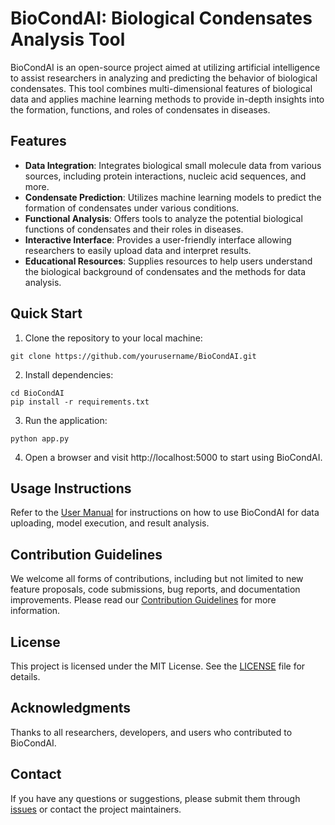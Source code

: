 # BioCondAI: Biological Condensates Analysis Tool

BioCondAI is an open-source project aimed at utilizing artificial intelligence to assist researchers in analyzing and predicting the behavior of biological condensates. This tool combines multi-dimensional features of biological data and applies machine learning methods to provide in-depth insights into the formation, functions, and roles of condensates in diseases.

## Features

- **Data Integration**: Integrates biological small molecule data from various sources, including protein interactions, nucleic acid sequences, and more.
- **Condensate Prediction**: Utilizes machine learning models to predict the formation of condensates under various conditions.
- **Functional Analysis**: Offers tools to analyze the potential biological functions of condensates and their roles in diseases.
- **Interactive Interface**: Provides a user-friendly interface allowing researchers to easily upload data and interpret results.
- **Educational Resources**: Supplies resources to help users understand the biological background of condensates and the methods for data analysis.

## Quick Start

1. Clone the repository to your local machine:
~~~
git clone https://github.com/yourusername/BioCondAI.git
~~~
2. Install dependencies:
~~~
cd BioCondAI
pip install -r requirements.txt
~~~
3. Run the application:
~~~
python app.py
~~~
4. Open a browser and visit http://localhost:5000 to start using BioCondAI.

## Usage Instructions

Refer to the [User Manual](docs/user_manual.md) for instructions on how to use BioCondAI for data uploading, model execution, and result analysis.

## Contribution Guidelines

We welcome all forms of contributions, including but not limited to new feature proposals, code submissions, bug reports, and documentation improvements. Please read our [Contribution Guidelines](CONTRIBUTING.md) for more information.

## License

This project is licensed under the MIT License. See the [LICENSE](https://github.com/jlchen5/BioCondAI/blob/main/LICENSE) file for details.

## Acknowledgments

Thanks to all researchers, developers, and users who contributed to BioCondAI.

## Contact

If you have any questions or suggestions, please submit them through [issues](https://github.com/jlchen5/BioCondAI/issues) or contact the project maintainers.


